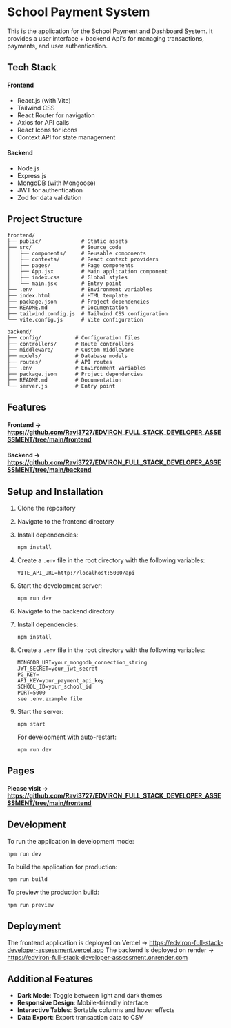 # School Payment System  

This is the application for the School Payment and Dashboard System. It provides a user interface + backend Api's for managing transactions, payments, and user authentication.  

## Tech Stack 
 
#### Frontend  
- React.js (with Vite) 
- Tailwind CSS 
- React Router for navigation 
- Axios for API calls 
- React Icons for icons 
- Context API for state management 

#### Backend  
- Node.js
- Express.js
- MongoDB (with Mongoose)
- JWT for authentication
- Zod for data validation


## Project Structure 

``` 
frontend/ 
├── public/             # Static assets 
├── src/                # Source code 
│   ├── components/     # Reusable components 
│   ├── contexts/       # React context providers 
│   ├── pages/          # Page components 
│   ├── App.jsx         # Main application component 
│   ├── index.css       # Global styles 
│   └── main.jsx        # Entry point 
├── .env                # Environment variables 
├── index.html          # HTML template 
├── package.json        # Project dependencies 
├── README.md           # Documentation 
├── tailwind.config.js  # Tailwind CSS configuration 
└── vite.config.js      # Vite configuration 
``` 

```      
backend/
├── config/           # Configuration files 
├── controllers/      # Route controllers 
├── middleware/       # Custom middleware 
├── models/           # Database models 
├── routes/           # API routes 
├── .env              # Environment variables  
├── package.json      # Project dependencies  
├── README.md         # Documentation  
└── server.js         # Entry point  
```  

## Features  

#### Frontend -> https://github.com/Ravi3727/EDVIRON_FULL_STACK_DEVELOPER_ASSESSMENT/tree/main/frontend 
#### Backend -> https://github.com/Ravi3727/EDVIRON_FULL_STACK_DEVELOPER_ASSESSMENT/tree/main/backend 

## Setup and Installation  

1. Clone the repository  
2. Navigate to the frontend directory  
3. Install dependencies:  
   ``` 
   npm install 
   ```  
4. Create a `.env` file in the root directory with the following variables: 
   ``` 
   VITE_API_URL=http://localhost:5000/api 
   ``` 
5. Start the development server:  
   ``` 
   npm run dev 
   ```  
6.  Navigate to the backend directory   
7. Install dependencies:  
   ``` 
   npm install 
   ``` 
8. Create a `.env` file in the root directory with the following variables:  
   ```  
   MONGODB_URI=your_mongodb_connection_string 
   JWT_SECRET=your_jwt_secret 
   PG_KEY=  
   API_KEY=your_payment_api_key 
   SCHOOL_ID=your_school_id 
   PORT=5000
   see .env.example file 
   ``` 
9. Start the server:   
   ```  
   npm start  
   ```  
   
   For development with auto-restart:    
   ```   
   npm run dev   
   ```  

## Pages  

#### Please visit -> https://github.com/Ravi3727/EDVIRON_FULL_STACK_DEVELOPER_ASSESSMENT/tree/main/frontend  

## Development 

To run the application in development mode: 

``` 
npm run dev 
``` 

To build the application for production: 

``` 
npm run build 
``` 

To preview the production build: 

``` 
npm run preview 
``` 

## Deployment 

The frontend application is deployed on Vercel -> https://edviron-full-stack-developer-assessment.vercel.app 
The backend is deployed on render -> https://edviron-full-stack-developer-assessment.onrender.com 

## Additional Features  

- **Dark Mode**: Toggle between light and dark themes 
- **Responsive Design**: Mobile-friendly interface 
- **Interactive Tables**: Sortable columns and hover effects 
- **Data Export**: Export transaction data to CSV 
